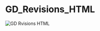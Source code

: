 # GD_Revisions_HTML


![GD Rvisions HTML](https://media.makeameme.org/created/revisions-revisions-everywhere.jpg)
